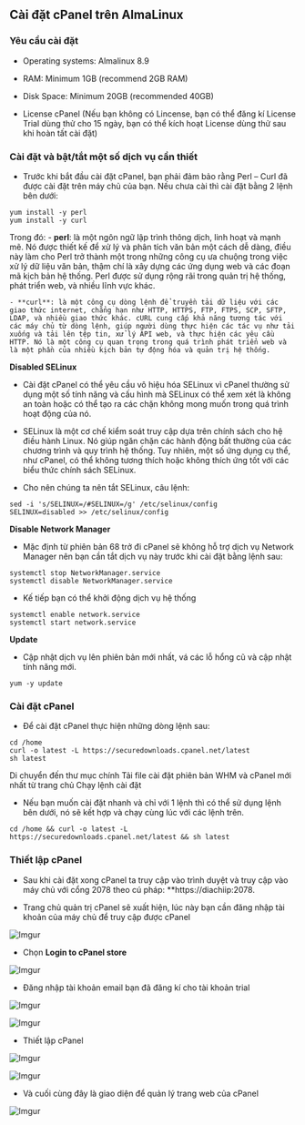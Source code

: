 ## Cài đặt cPanel trên AlmaLinux

### Yêu cầu cài đặt
- Operating systems: Almalinux 8.9

- RAM: Minimum 1GB (recommend 2GB RAM)

- Disk Space: Minimum 20GB (recommended 40GB)

- License cPanel (Nếu bạn không có Lincense, bạn có thể đăng kí License Trial dùng thử cho 15 ngày, bạn có thể kích hoạt License dùng thử sau khi hoàn tất cài đặt)

### Cài đặt và bật/tắt một số dịch vụ cần thiết

- Trước khi bắt đầu cài đặt cPanel, bạn phải đảm bảo rằng Perl – Curl đã được cài đặt trên máy chủ của bạn. Nếu chưa cài thì cài đặt bằng 2 lệnh bên dưới:
```
yum install -y perl
yum install -y curl
```
Trong đó: 
	- **perl**: là một ngôn ngữ lập trình thông dịch, linh hoạt và mạnh mẽ. Nó được thiết kế để xử lý và phân tích văn bản một cách dễ dàng, điều này làm cho Perl trở thành một trong những công cụ ưa chuộng trong việc xử lý dữ liệu văn bản, thậm chí là xây dựng các ứng dụng web và các đoạn mã kịch bản hệ thống. Perl được sử dụng rộng rãi trong quản trị hệ thống, phát triển web, và nhiều lĩnh vực khác.

	- **curl**: là một công cụ dòng lệnh để truyền tải dữ liệu với các giao thức internet, chẳng hạn như HTTP, HTTPS, FTP, FTPS, SCP, SFTP, LDAP, và nhiều giao thức khác. cURL cung cấp khả năng tương tác với các máy chủ từ dòng lệnh, giúp người dùng thực hiện các tác vụ như tải xuống và tải lên tệp tin, xử lý API web, và thực hiện các yêu cầu HTTP. Nó là một công cụ quan trọng trong quá trình phát triển web và là một phần của nhiều kịch bản tự động hóa và quản trị hệ thống.

**Disabled SELinux**
- Cài đặt cPanel có thể yêu cầu vô hiệu hóa SELinux vì cPanel thường sử dụng một số tính năng và cấu hình mà SELinux có thể xem xét là không an toàn hoặc có thể tạo ra các chặn không mong muốn trong quá trình hoạt động của nó.

- SELinux là một cơ chế kiểm soát truy cập dựa trên chính sách cho hệ điều hành Linux. Nó giúp ngăn chặn các hành động bất thường của các chương trình và quy trình hệ thống. Tuy nhiên, một số ứng dụng cụ thể, như cPanel, có thể không tương thích hoặc không thích ứng tốt với các biểu thức chính sách SELinux.

- Cho nên chúng ta nên tắt SELinux, câu lệnh: 

```
sed -i 's/SELINUX=/#SELINUX=/g' /etc/selinux/config
SELINUX=disabled >> /etc/selinux/config
```
**Disable Network Manager**
- Mặc định từ phiên bản 68 trở đi cPanel sẽ không hỗ trợ dịch vụ Network Manager nên bạn cần tắt dịch vụ này trước khi cài đặt bằng lệnh sau:

```
systemctl stop NetworkManager.service
systemctl disable NetworkManager.service
```

- Kế tiếp bạn có thể khởi động dịch vụ hệ thống

```
systemctl enable network.service
systemctl start network.service
```

**Update**
- Cập nhật dịch vụ lên phiên bản mới nhất, vá các lỗ hổng cũ và cập nhật tính năng mới.

```
yum -y update
```

### Cài đặt cPanel
- Để cài đặt cPanel thực hiện những dòng lệnh sau: 

```
cd /home
curl -o latest -L https://securedownloads.cpanel.net/latest
sh latest
```
Di chuyển đến thư mục chính
Tải file cài đặt phiên bản WHM và cPanel mới nhất từ trang chủ
Chạy lệnh cài đặt

- Nếu bạn muốn cài đặt nhanh và chỉ với 1 lệnh thì có thể sử dụng lệnh bên dưới, nó sẽ kết hợp và chạy cùng lúc với các lệnh trên.

```
cd /home && curl -o latest -L https://securedownloads.cpanel.net/latest && sh latest
```

### Thiết lập cPanel
- Sau khi cài đặt xong cPanel ta truy cập vào trình duyệt và truy cập vào máy chủ với cổng 2078 theo cú pháp: **https://diachiip:2078. 

- Trang chủ quản trị cPanel sẽ xuất hiện, lúc này bạn cần đăng nhập tài khoản của máy chủ để truy cập được cPanel

![Imgur](https://i.imgur.com/q9jSp6K.png)

- Chọn **Login to cPanel store**

![Imgur](https://i.imgur.com/Ex8Ku4K.png)

- Đăng nhập tài khoản email bạn đã đăng kí cho tài khoản trial

![Imgur](https://i.imgur.com/nmUVuj5.png)


![Imgur](https://i.imgur.com/WXoAVXn.png)


- Thiết lập cPanel

![Imgur](https://i.imgur.com/Qsy04aq.png)


![Imgur](https://i.imgur.com/XgJ7Ywb.png)


- Và cuối cùng đây là giao diện để quản lý trang web của cPanel

![Imgur](https://i.imgur.com/BTQBKls.png)


